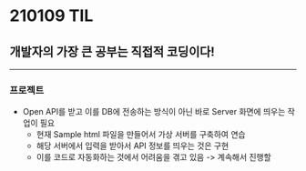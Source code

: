# 210109 TIL
## 개발자의 가장 큰 공부는 직접적 코딩이다!
------------------------------
### 프로젝트
  * Open API를 받고 이를 DB에 전송하는 방식이 아닌 바로 Server 화면에 띄우는 작업이 필요
    * 현재 Sample html 파일을 만들어서 가상 서버를 구축하여 연습
    * 해당 서버에서 입력을 받아서 API 정보를 띄우는 것은 구현
    * 이를 코드로 자동화하는 것에서 어려움을 겪고 있음 -> 계속해서 진행할 
